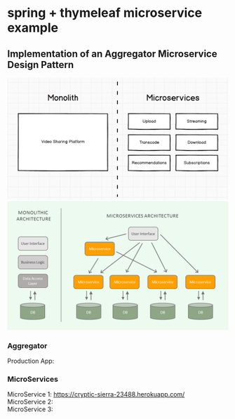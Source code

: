 # spring + thymeleaf microservice example

## Implementation of an Aggregator Microservice Design Pattern

![Video Microservice - Showing Partitions](img/video-platform-monolith-microservices.png "A Video Service Microservice Architecture")
![The Basic Pattern](img/5302608-1.png "Basic MicroService Example")

### Aggregator  
Production App:  


### MicroServices  
MicroService 1: https://cryptic-sierra-23488.herokuapp.com/  
MicroService 2:  
MicroService 3:  

